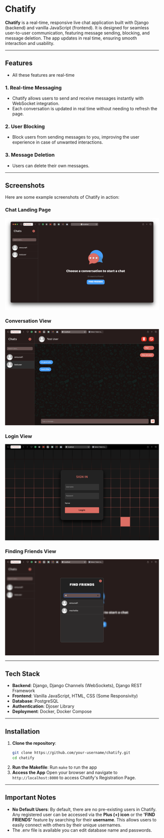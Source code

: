 # Chatify

**Chatify** is a real-time, responsive live chat application built with Django (backend) and vanilla JavaScript (frontend). It is designed for seamless user-to-user communication, featuring message sending, blocking, and message deletion. The app updates in real time, ensuring smooth interaction and usability.

---

## Features

- All these features are real-time

### 1. **Real-time Messaging**
   - Chatify allows users to send and receive messages instantly with WebSocket integration.
   - Each conversation is updated in real time without needing to refresh the page.

### 2. **User Blocking**
   - Block users from sending messages to you, improving the user experience in case of unwanted interactions.

### 3. **Message Deletion**
   - Users can delete their own messages.

---

## Screenshots

Here are some example screenshots of Chatify in action:

### Chat Landing Page
![Chat Landing](readme_imgs/chat-overview.png)

### Conversation View
![Conversation View](readme_imgs/conversation-view.png)

### Login View
![User Profile](readme_imgs/login-page.png)

### Finding Friends View
![User Profile](readme_imgs/find-friends-view.png)

---

## Tech Stack

- **Backend**: Django, Django Channels (WebSockets), Django REST Framework
- **Frontend**: Vanilla JavaScript, HTML, CSS (Some Responsivity)
- **Database**: PostgreSQL
- **Authentication**: Djoser Library
- **Deployment**: Docker, Docker Compose

---

## Installation

1. **Clone the repository**:
   ```bash
   git clone https://github.com/your-username/chatify.git
   cd chatify
   ```
2. **Run the Makefile**:
   Run ```make``` to run the app
3. **Access the App**
   Open your browser and navigate to ```http://localhost:8000``` to access Chatify's Registration Page.

---

## Important Notes

- **No Default Users**: By default, there are no pre-existing users in Chatify. Any registered user can be accessed via the **Plus (+) icon** or the **'FIND FRIENDS'** feature by searching for their **username**. This allows users to easily connect with others by their unique usernames.
- The .env file is available you can edit database name and passwords.
